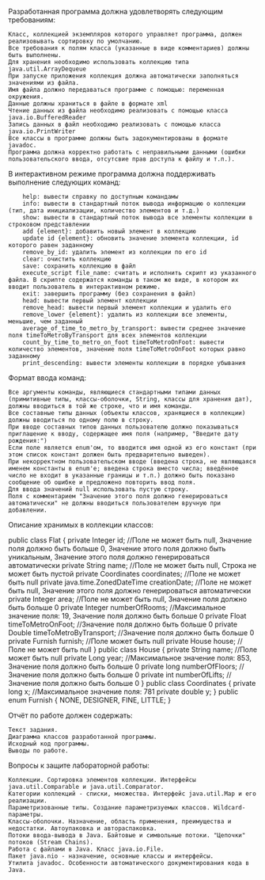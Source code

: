 Разработанная программа должна удовлетворять следующим требованиям:

    Класс, коллекцией экземпляров которого управляет программа, должен реализовывать сортировку по умолчанию.
    Все требования к полям класса (указанные в виде комментариев) должны быть выполнены.
    Для хранения необходимо использовать коллекцию типа java.util.ArrayDequeue
    При запуске приложения коллекция должна автоматически заполняться значениями из файла.
    Имя файла должно передаваться программе с помощью: переменная окружения.
    Данные должны храниться в файле в формате xml
    Чтение данных из файла необходимо реализовать с помощью класса java.io.BufferedReader
    Запись данных в файл необходимо реализовать с помощью класса java.io.PrintWriter
    Все классы в программе должны быть задокументированы в формате javadoc.
    Программа должна корректно работать с неправильными данными (ошибки пользовательского ввода, отсутсвие прав доступа к файлу и т.п.).

В интерактивном режиме программа должна поддерживать выполнение следующих команд:

        help: вывести справку по доступным командамw
        info: вывести в стандартный поток вывода информацию о коллекции (тип, дата инициализации, количество элементов и т.д.)
        show: вывести в стандартный поток вывода все элементы коллекции в строковом представлении
        add {element}: добавить новый элемент в коллекцию
        update id {element}: обновить значение элемента коллекции, id которого равен заданному
        remove_by_id: удалить элемент из коллекции по его id
        clear: очистить коллекцию
        save: сохранить коллекцию в файл
        execute_script file_name: считать и исполнить скрипт из указанного файла. В скрипте содержатся команды в таком же виде, в котором их вводит пользователь в интерактивном режиме.
        exit: завершить программу (без сохранения в файл)
        head: вывести первый элемент коллекции
        remove_head: вывести первый элемент коллекции и удалить его
        remove_lower {element}: удалить из коллекции все элементы, меньшие, чем заданный
        average_of_time_to_metro_by_transport: вывести среднее значение поля timeToMetroByTransport для всех элементов коллекции
        count_by_time_to_metro_on_foot timeToMetroOnFoot: вывести количество элементов, значение поля timeToMetroOnFoot которых равно заданному
        print_descending: вывести элементы коллекции в порядке убывания

Формат ввода команд:

    Все аргументы команды, являющиеся стандартными типами данных (примитивные типы, классы-оболочки, String, классы для хранения дат), должны вводиться в той же строке, что и имя команды.
    Все составные типы данных (объекты классов, хранящиеся в коллекции) должны вводиться по одному полю в строку.
    При вводе составных типов данных пользователю должно показываться приглашение к вводу, содержащее имя поля (например, "Введите дату рождения:")
    Если поле является enum'ом, то вводится имя одной из его констант (при этом список констант должен быть предварительно выведен).
    При некорректном пользовательском вводе (введена строка, не являющаяся именем константы в enum'е; введена строка вместо числа; введённое число не входит в указанные границы и т.п.) должно быть показано сообщение об ошибке и предложено повторить ввод поля.
    Для ввода значений null использовать пустую строку.
    Поля с комментарием "Значение этого поля должно генерироваться автоматически" не должны вводиться пользователем вручную при добавлении.

Описание хранимых в коллекции классов:

public class Flat {
    private Integer id; //Поле не может быть null, Значение поля должно быть больше 0, Значение этого поля должно быть уникальным, Значение этого поля должно генерироваться автоматически
    private String name; //Поле не может быть null, Строка не может быть пустой
    private Coordinates coordinates; //Поле не может быть null
    private java.time.ZonedDateTime creationDate; //Поле не может быть null, Значение этого поля должно генерироваться автоматически
    private Integer area; //Поле не может быть null, Значение поля должно быть больше 0
    private Integer numberOfRooms; //Максимальное значение поля: 19, Значение поля должно быть больше 0
    private Float timeToMetroOnFoot; //Значение поля должно быть больше 0
    private Double timeToMetroByTransport; //Значение поля должно быть больше 0
    private Furnish furnish; //Поле может быть null
    private House house; //Поле не может быть null
}
public class House {
    private String name; //Поле может быть null
    private Long year; //Максимальное значение поля: 853, Значение поля должно быть больше 0
    private long numberOfFloors; //Значение поля должно быть больше 0
    private int numberOfLifts; //Значение поля должно быть больше 0
}
public class Coordinates {
    private long x; //Максимальное значение поля: 781
    private double y;
}
public enum Furnish {
    NONE,
    DESIGNER,
    FINE,
    LITTLE;
}


Отчёт по работе должен содержать:

    Текст задания.
    Диаграмма классов разработанной программы.
    Исходный код программы.
    Выводы по работе.

Вопросы к защите лабораторной работы:

    Коллекции. Сортировка элементов коллекции. Интерфейсы java.util.Comparable и java.util.Comparator.
    Категории коллекций - списки, множества. Интерфейс java.util.Map и его реализации.
    Параметризованные типы. Создание параметризуемых классов. Wildcard-параметры.
    Классы-оболочки. Назначение, область применения, преимущества и недостатки. Автоупаковка и автораспаковка.
    Потоки ввода-вывода в Java. Байтовые и символьные потоки. "Цепочки" потоков (Stream Chains).
    Работа с файлами в Java. Класс java.io.File.
    Пакет java.nio - назначение, основные классы и интерфейсы.
    Утилита javadoc. Особенности автоматического документирования кода в Java.


